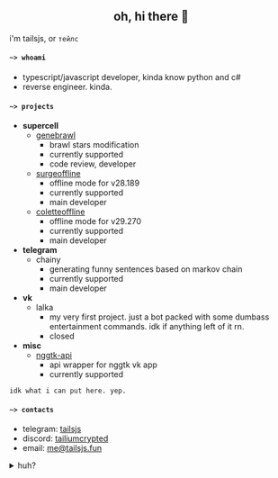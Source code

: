 <h2 align="center">oh, hi there 👋</h1>

i'm tailsjs, or `тейлс` 

#### ```~> whoami```
* typescript/javascript developer, kinda know python and c#
* reverse engineer. kinda.

#### ```~> projects```
* **supercell**
  * [genebrawl](https://t.me/gene_land)
    - brawl stars modification
    - currently supported
    * code review, developer
  * [surgeoffline](https://t.me/surgebrawl)
    - offline mode for v28.189
    - currently supported
    * main developer
  * [coletteoffline](https://t.me/coletteoffline)
    - offline mode for v29.270
    - currently supported
    * main developer
* **telegram**
  * chainy
    - generating funny sentences based on markov chain
    - currently supported
    * main developer
* **vk**
  * lalka
    - my very first project. just a bot packed with some dumbass entertainment commands. idk if anything left of it rn.
    - closed
* **misc**
  * [nggtk-api](https://github.com/tailsjs/nggtk-api)
    - api wrapper for nggtk vk app
    - currently supported<br>
    
`idk what i can put here. yep.`

#### ```~> contacts```
* telegram: [tailsjs](https://t.me/tailsjs)
* discord: [tailiumcrypted](https://discord.com/users/358212650326425601)
* email: [me@tailsjs.fun](mailto:me@tailsjs.fun)

<details>
      <summary>huh?</summary>
⠄⠄⠄⠄⢠⣿⣿⣿⣿⣿⢻⣿⣿⣿⣿⣿⣿⣿⣿⣯⢻⣿⣿⣿⣿⣆⠄⠄⠄<br>
⠄⠄⣼⢀⣿⣿⣿⣿⣏⡏⠄⠹⣿⣿⣿⣿⣿⣿⣿⣿⣧⢻⣿⣿⣿⣿⡆⠄⠄<br>
⠄⠄⡟⣼⣿⣿⣿⣿⣿⠄⠄⠄⠈⠻⣿⣿⣿⣿⣿⣿⣿⣇⢻⣿⣿⣿⣿⠄⠄<br>
⠄⢰⠃⣿⣿⠿⣿⣿⣿⠄⠄⠄⠄⠄⠄⠙⠿⣿⣿⣿⣿⣿⠄⢿⣿⣿⣿⡄⠄<br>
⠄⢸⢠⣿⣿⣧⡙⣿⣿⡆⠄⠄⠄⠄⠄⠄⠄⠈⠛⢿⣿⣿⡇⠸⣿⡿⣸⡇⠄<br>
⠄⠈⡆⣿⣿⣿⣿⣦⡙⠳⠄⠄⠄⠄⠄⠄⢀⣠⣤⣀⣈⠙⠃⠄⠿⢇⣿⡇⠄<br>
⠄⠄⡇⢿⣿⣿⣿⣿⡇⠄⠄⠄⠄⠄⣠⣶⣿⣿⣿⣿⣿⣿⣷⣆⡀⣼⣿⡇⠄<br>
⠄⠄⢹⡘⣿⣿⣿⢿⣷⡀⠄⢀⣴⣾⣟⠉⠉⠉⠉⣽⣿⣿⣿⣿⠇⢹⣿⠃⠄<br>
⠄⠄⠄⢷⡘⢿⣿⣎⢻⣷⠰⣿⣿⣿⣿⣦⣀⣀⣴⣿⣿⣿⠟⢫⡾⢸⡟⠄.<br>
⠄⠄⠄⠄⠻⣦⡙⠿⣧⠙⢷⠙⠻⠿⢿⡿⠿⠿⠛⠋⠉⠄⠂⠘⠁⠞⠄⠄⠄<br>
⠄⠄⠄⠄⠄⠈⠙⠑⣠⣤⣴⡖⠄⠿⣋⣉⣉⡁⠄⢾⣦⠄⠄⠄⠄⠄⠄⠄⠄
  </details>
